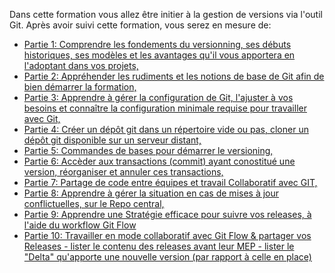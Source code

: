 Dans cette formation vous allez être initier à la gestion de versions via l'outil Git.
Après avoir suivi cette formation, vous serez en mesure de:

- [Partie 1: Comprendre les fondements du versionning, ses débuts historiques, 
  ses modèles et les avantages qu'il vous apportera en l'adoptant dans vos projets,](https://katacoda.com/devopsteam/courses/git/git_formation_part1)
- [Partie 2: Appréhender les rudiments et les notions de base de Git afin de bien
  démarrer la formation,](https://katacoda.com/devopsteam/courses/git/git_formation_part2)
- [Partie 3: Apprendre à gérer la configuration de Git, l'ajuster
  à vos besoins et connaître la configuration minimale requise pour travailler avec Git,](https://katacoda.com/devopsteam/courses/git/git_formation_par31)
- [Partie 4: Créer un dépôt git dans un répertoire vide ou pas, cloner un dépôt
  git disponible sur un serveur distant,](https://katacoda.com/devopsteam/courses/git/git_formation_part4)
- [Partie 5: Commandes de bases pour démarrer le versioning,](https://katacoda.com/devopsteam/courses/git/git_formation_part5)
- [Partie 6: Accèder aux transactions (commit)  ayant conostitué une version, réorganiser et annuler ces transactions,](https://katacoda.com/devopsteam/courses/git/git_formation_part6)
- [Partie 7: Partage de code entre équipes et travail Collaboratif avec GIT,](https://katacoda.com/devopsteam/courses/git/git_formation_part7)
- [Partie 8: Apprendre à gérer la situation en cas de mises à jour conflictuelles, sur le Repo central,](https://katacoda.com/devopsteam/courses/git/git_formation_part8)
- [Partie 9: Apprendre une Stratégie efficace pour suivre vos releases, à l'aide du workflow Git Flow](https://katacoda.com/devopsteam/courses/git/git_formation_part9)
- [Partie 10: Travailler en mode collaboratif avec Git Flow & partager vos Releases - lister le contenu des releases avant leur MEP -
  lister le "Delta" qu'apporte une nouvelle version (par rapport à celle en place)](https://katacoda.com/devopsteam/courses/git/git_formation_part10)

